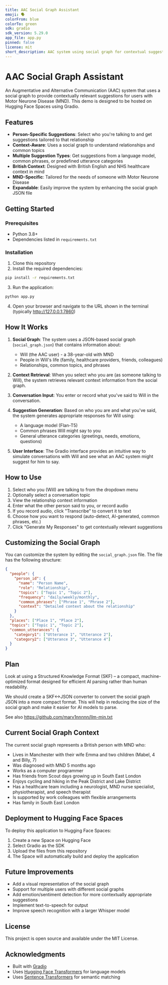 ```yaml
---
title: AAC Social Graph Assistant
emoji: 🗣️
colorFrom: blue
colorTo: green
sdk: gradio
sdk_version: 5.29.0
app_file: app.py
pinned: false
license: mit
short_description: AAC system using social graph for contextual suggestions
---
```


# AAC Social Graph Assistant

An Augmentative and Alternative Communication (AAC) system that uses a social graph to provide contextually relevant suggestions for users with Motor Neurone Disease (MND). This demo is designed to be hosted on Hugging Face Spaces using Gradio.

## Features

- **Person-Specific Suggestions**: Select who you're talking to and get suggestions tailored to that relationship
- **Context-Aware**: Uses a social graph to understand relationships and common topics
- **Multiple Suggestion Types**: Get suggestions from a language model, common phrases, or predefined utterance categories
- **British Context**: Designed with British English and NHS healthcare context in mind
- **MND-Specific**: Tailored for the needs of someone with Motor Neurone Disease
- **Expandable**: Easily improve the system by enhancing the social graph JSON file

## Getting Started

### Prerequisites

- Python 3.8+
- Dependencies listed in `requirements.txt`

### Installation

1. Clone this repository
2. Install the required dependencies:

```bash
pip install -r requirements.txt
```

3. Run the application:

```bash
python app.py
```

4. Open your browser and navigate to the URL shown in the terminal (typically http://127.0.0.1:7860)

## How It Works

1. **Social Graph**: The system uses a JSON-based social graph (`social_graph.json`) that contains information about:
   - Will (the AAC user) - a 38-year-old with MND
   - People in Will's life (family, healthcare providers, friends, colleagues)
   - Relationships, common topics, and phrases

2. **Context Retrieval**: When you select who you are (as someone talking to Will), the system retrieves relevant context information from the social graph.

3. **Conversation Input**: You enter or record what you've said to Will in the conversation.

4. **Suggestion Generation**: Based on who you are and what you've said, the system generates appropriate responses for Will using:
   - A language model (Flan-T5)
   - Common phrases Will might say to you
   - General utterance categories (greetings, needs, emotions, questions)

5. **User Interface**: The Gradio interface provides an intuitive way to simulate conversations with Will and see what an AAC system might suggest for him to say.

## How to Use

1. Select who you (Will) are talking to from the dropdown menu
2. Optionally select a conversation topic
3. View the relationship context information
4. Enter what the other person said to you, or record audio
5. If you record audio, click "Transcribe" to convert it to text
6. Choose how you want to respond (auto-detect, AI-generated, common phrases, etc.)
7. Click "Generate My Responses" to get contextually relevant suggestions

## Customizing the Social Graph

You can customize the system by editing the `social_graph.json` file. The file has the following structure:

```json
{
  "people": {
    "person_id": {
      "name": "Person Name",
      "role": "Relationship",
      "topics": ["Topic 1", "Topic 2"],
      "frequency": "daily/weekly/monthly",
      "common_phrases": ["Phrase 1", "Phrase 2"],
      "context": "Detailed context about the relationship"
    }
  },
  "places": ["Place 1", "Place 2"],
  "topics": ["Topic 1", "Topic 2"],
  "common_utterances": {
    "category1": ["Utterance 1", "Utterance 2"],
    "category2": ["Utterance 3", "Utterance 4"]
  }
}
```

## Plan

Look at using a Structured Knowledge Format (SKF) – a compact, machine-optimized format designed for efficient AI parsing rather than human readability.

We should create a SKF<->JSON converter to convert the social graph JSON into a more compact format. This will help in reducing the size of the social graph and make it easier for AI models to parse.

See also https://github.com/marv1nnnnn/llm-min.txt

## Current Social Graph Context

The current social graph represents a British person with MND who:

- Lives in Manchester with their wife Emma and two children (Mabel, 4 and Billy, 7)
- Was diagnosed with MND 5 months ago
- Works as a computer programmer
- Has friends from Scout days growing up in South East London
- Enjoys cycling and hiking in the Peak District and Lake District
- Has a healthcare team including a neurologist, MND nurse specialist, physiotherapist, and speech therapist
- Is supported by work colleagues with flexible arrangements
- Has family in South East London

## Deployment to Hugging Face Spaces

To deploy this application to Hugging Face Spaces:

1. Create a new Space on Hugging Face
2. Select Gradio as the SDK
3. Upload the files from this repository
4. The Space will automatically build and deploy the application

## Future Improvements

- Add a visual representation of the social graph
- Support for multiple users with different social graphs
- Add emotion/sentiment detection for more contextually appropriate suggestions
- Implement text-to-speech for output
- Improve speech recognition with a larger Whisper model

## License

This project is open source and available under the MIT License.

## Acknowledgments

- Built with [Gradio](https://www.gradio.app/)
- Uses [Hugging Face Transformers](https://huggingface.co/transformers/) for language models
- Uses [Sentence Transformers](https://www.sbert.net/) for semantic matching
